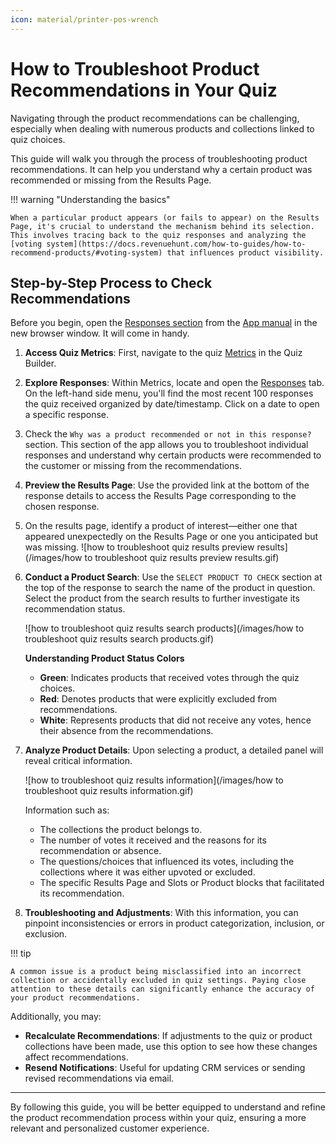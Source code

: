 ```yaml
---
icon: material/printer-pos-wrench
---
```


# How to Troubleshoot Product Recommendations in Your Quiz

Navigating through the product recommendations can be challenging, especially when dealing with numerous products and collections linked to quiz choices. 

This guide will walk you through the process of troubleshooting product recommendations. It can help you understand why a certain product was recommended or missing from the Results Page.

!!! warning "Understanding the basics"

    When a particular product appears (or fails to appear) on the Results Page, it's crucial to understand the mechanism behind its selection. This involves tracing back to the quiz responses and analyzing the [voting system](https://docs.revenuehunt.com/how-to-guides/how-to-recommend-products/#voting-system) that influences product visibility.

## Step-by-Step Process to Check Recommendations

Before you begin, open the [Responses section](https://docs.revenuehunt.com/reference/quiz-builder/#responses) from the [App manual](https://docs.revenuehunt.com/reference/) in the new browser window. It will come in handy.

1. **Access Quiz Metrics**: First, navigate to the quiz [Metrics](https://docs.revenuehunt.com/reference/quiz-builder/#metrics) in the Quiz Builder.
2. **Explore Responses**: Within Metrics, locate and open the [Responses](https://docs.revenuehunt.com/reference/quiz-builder/#responses) tab. On the left-hand side menu, you'll find the most recent 100 responses the quiz received organized by date/timestamp. Click on a date to open a specific response.
3. Check the `Why was a product recommended or not in this response?` section. This section of the app allows you to troubleshoot individual responses and understand why certain products were recommended to the customer or missing from the recommendations.
4. **Preview the Results Page**: Use the provided link at the bottom of the response details to access the Results Page corresponding to the chosen response. 
5. On the results page, identify a product of interest—either one that appeared unexpectedly on the Results Page or one you anticipated but was missing.
    ![how to troubleshoot quiz results preview results](/images/how to troubleshoot quiz results preview results.gif)
6. **Conduct a Product Search**: Use the `SELECT PRODUCT TO CHECK` section at the top of the response to search the name of the product in question. Select the product from the search results to further investigate its recommendation status.

    ![how to troubleshoot quiz results search products](/images/how to troubleshoot quiz results search products.gif)

    **Understanding Product Status Colors**

    - **Green**: Indicates products that received votes through the quiz choices.
    - **Red**: Denotes products that were explicitly excluded from recommendations.
    - **White**: Represents products that did not receive any votes, hence their absence from the recommendations.

7. **Analyze Product Details**: Upon selecting a product, a detailed panel will reveal critical information.

    ![how to troubleshoot quiz results information](/images/how to troubleshoot quiz results information.gif)

    Information such as:

    - The collections the product belongs to.
    - The number of votes it received and the reasons for its recommendation or absence.
    - The questions/choices that influenced its votes, including the collections where it was either upvoted or excluded.
    - The specific Results Page and Slots or Product blocks that facilitated its recommendation.

8. **Troubleshooting and Adjustments**: With this information, you can pinpoint inconsistencies or errors in product categorization, inclusion, or exclusion. 

!!! tip

    A common issue is a product being misclassified into an incorrect collection or accidentally excluded in quiz settings. Paying close attention to these details can significantly enhance the accuracy of your product recommendations.


Additionally, you may:

- **Recalculate Recommendations**: If adjustments to the quiz or product collections have been made, use this option to see how these changes affect recommendations.
- **Resend Notifications**: Useful for updating CRM services or sending revised recommendations via email.


---

By following this guide, you will be better equipped to understand and refine the product recommendation process within your quiz, ensuring a more relevant and personalized customer experience.

